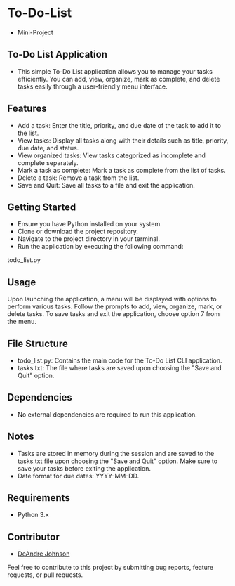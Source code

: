 # To-Do-List
- Mini-Project

## To-Do List Application
- This simple To-Do List application allows you to manage your tasks efficiently. You can add, view, organize, mark as complete, and    delete tasks easily through a user-friendly menu interface.

## Features
- Add a task: Enter the title, priority, and due date of the task to add it to the list.
- View tasks: Display all tasks along with their details such as title, priority, due date, and status.
- View organized tasks: View tasks categorized as incomplete and complete separately.
- Mark a task as complete: Mark a task as complete from the list of tasks.
- Delete a task: Remove a task from the list.
- Save and Quit: Save all tasks to a file and exit the application.

## Getting Started
- Ensure you have Python installed on your system.
- Clone or download the project repository.
- Navigate to the project directory in your terminal.
- Run the application by executing the following command:

todo_list.py

## Usage
Upon launching the application, a menu will be displayed with options to perform various tasks.
Follow the prompts to add, view, organize, mark, or delete tasks.
To save tasks and exit the application, choose option 7 from the menu.

## File Structure
- todo_list.py: Contains the main code for the To-Do List CLI application.
- tasks.txt: The file where tasks are saved upon choosing the "Save and Quit" option.

## Dependencies
- No external dependencies are required to run this application.

## Notes
- Tasks are stored in memory during the session and are saved to the tasks.txt file upon choosing the "Save and Quit" option. Make sure to save your tasks before exiting the application.
- Date format for due dates: YYYY-MM-DD.

## Requirements
- Python 3.x

## Contributor
- [DeAndre Johnson](https://github.com/KBSLimited)

Feel free to contribute to this project by submitting bug reports, feature requests, or pull requests.
